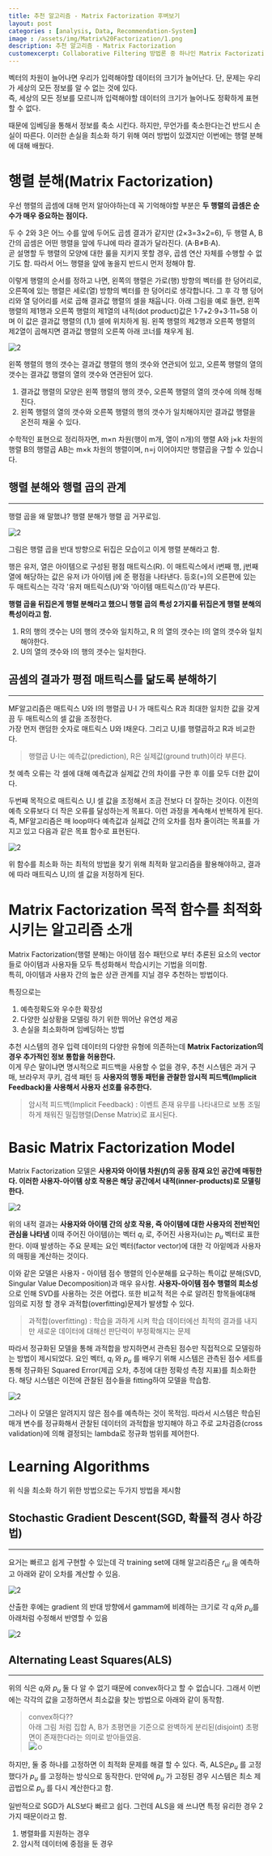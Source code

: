 ```yaml
---
title: 추천 알고리즘 - Matrix Factorization 후벼보기
layout: post   
categories : [analysis, Data, Recommendation-System]
image : /assets/img/Matrix%20Factorization/1.png
description: 추천 알고리즘 - Matrix Factorization
customexcerpt: Collaborative Filtering 방법론 중 하나인 Matrix Factorization에 대해 소개를 해보려한다.  
---
```



벡터의 차원이 늘어나면 우리가 입력해야할 데이터의 크기가 늘어난다. 단, 문제는 우리가 세상의 모든 정보를 알 수 없는 것에 있다.  
즉, 세상의 모든 정보를 모르니까 입력해야할 데이터의 크기가 늘어나도 정확하게 표현 할 수 없다.

때문에 임베딩을 통해서 정보를 축소 시킨다. 하지만, 무언가를 축소한다는건 반드시 손실이 따른다. 이러한 손실을 최소화 하기 위해 여러 방법이 있겠지만 이번에는 행렬 분해에 대해 배웠다.  

# 행렬 분해(Matrix Factorization)

우선 행렬의 곱셈에 대해 먼저 알아야하는데 꼭 기억해야할 부분은 **두 행렬의 곱셈은 순수가 매우 중요하는 점이다.**  

두 수 2와 3은 어느 수를 앞에 두어도 곱셈 결과가 같지만 (2×3=3×2=6), 두 행렬 A, B 간의 곱셈은 어떤 행렬을 앞에 두냐에 따라 결과가 달라진다. (A⋅B≠B⋅A).   
곧 설명할 두 행렬의 모양에 대한 룰을 지키지 못할 경우, 곱셈 연산 자체를 수행할 수 없기도 함. 따라서 어느 행렬을 앞에 놓을지 반드시 먼저 정해야 함.  


이렇게 행렬의 순서를 정하고 나면, 왼쪽의 행렬은 가로(행) 방향의 벡터를 한 덩어리로, 오른쪽에 있는 행렬은 세로(열) 방향의 벡터를 한 덩어리로 생각합니다. 그 후 각 행 덩어리와 열 덩어리를 서로 곱해 결과값 행렬의 셀을 채웁니다. 아래 그림을 예로 들면, 왼쪽 행렬의 제1행과 오른쪽 행렬의 제1열의 내적(dot product)값은 1⋅7+2⋅9+3⋅11=58 이며 이 값은 결과값 행렬의 (1,1) 셀에 위치하게 됨. 왼쪽 행렬의 제2행과 오른쪽 행렬의 제2열이 곱해지면 결과값 행렬의 오른쪽 아래 코너를 채우게 됨.

![2](https://img1.daumcdn.net/thumb/R1280x0/?scode=mtistory2&fname=https%3A%2F%2Fblog.kakaocdn.net%2Fdn%2FrlOgj%2Fbtrwed9Imnp%2FKcqZqHT143w9Qxk3dUutIK%2Fimg.jpg)

왼쪽 행렬의 행의 갯수는 결과값 행렬의 행의 갯수와 연관되어 있고, 오른쪽 행렬의 열의 갯수는 결과값 행렬의 열의 갯수와 연관된어 있다. 
1. 결과값 행렬의 모양은 왼쪽 행렬의 행의 갯수, 오른쪽 행렬의 열의 갯수에 의해 정해진다.
2. 왼쪽 행렬의 열의 갯수와 오른쪽 행렬의 행의 갯수가 일치해야지만 결과값 행렬을 온전히 채울 수 있다. 

수학적인 표현으로 정리하자면, m×n  차원(행이 m개, 열이 n개)의 행렬 A와 j×k 차원의 행렬 B의 행렬곱 AB는 m×k 차원의 행렬이며, n=j 이어야지만 행렬곱을 구할 수 있습니다.  

## 행렬 분해와 행렬 곱의 관계
----
행렬 곱을 왜 말했냐? 행렬 분해가 행렬 곱 거꾸로임.

![2](https://img1.daumcdn.net/thumb/R1280x0/?scode=mtistory2&fname=https%3A%2F%2Fblog.kakaocdn.net%2Fdn%2FbqisEV%2FbtrwT1f9nxL%2Fnmt1SDZ9h0TS3QykYUOWy0%2Fimg.png)

그림은 행렬 곱을 반대 방향으로 뒤집은 모습이고 이게 행렬 분해라고 함.

행은 유저, 열은 아이템으로 구성된 평점 매트릭스(R). 이 매트릭스에서 i번째 행, j번째 열에 해당하는 값은 유저 i가 아이템 j에 준 평점을 나타낸다. 등호(=)의 오른편에 있는 두 매트릭스는 각각 '유저 매트릭스(U)'와 '아이템 매트릭스(I)'라 부른다.

**행렬 곱을 뒤집은게 행렬 분해라고 했으니 행렬 곱의 특성 2가지를 뒤집은게 행렬 분해의 특성이라고 함.**

1. R의 행의 갯수는 U의 행의 갯수와 일치하고, R 의 열의 갯수는 I의 열의 갯수와 일치해야한다.
2. U의 열의 갯수와 I의 행의 갯수는 일치한다.
   
## 곰셈의 결과가 평점 매트릭스를 닮도록 분해하기
----

MF알고리즘은 매트릭스 U와 I의 행렬곱 U⋅I 가 매트릭스 R과 최대한 일치한 값을 갖게끔 두 매트릭스의 셀 값을 조정한다.   
가장 먼저 랜덤한 숫자로 매트릭스 U와 I채운다. 그리고 U,I를 행렬곱하고 R과 비교한다.  
> 행렬곱 U⋅I는 예측값(prediction), R은 실제값(ground truth)이라 부른다.  

첫 예측 오류는 각 셀에 대해 예측값과 실제값 간의 차이를 구한 후 이를 모두 더한 값이다.

두번째 목적으로 매트릭스 U,I 셀 값을 조정해서 조금 전보다 더 잘하는 것이다. 이전의 예측 오류보다 더 작은 오류를 달성하는게 목표다. 이런 과정을 계속해서 반복하게 된다.  
즉, MF알고리즘은 매 loop마다 예측값과 실제값 간의 오차를 점차 줄이려는 목표를 가지고 있고 다음과 같은 목표 함수로 표현된다.

![2](/assets/img/Matrix%20Factorization/2.png)  

위 함수를 최소화 하는 최적의 방법을 찾기 위해 최적화 알고리즘을 활용해야하고, 결과에 따라 매트릭스 U,I의 셀 값을 저정하게 된다.


# Matrix Factorization 목적 함수를 최적화 시키는 알고리즘 소개

Matrix Factorization(행렬 분해)는 아이템 점수 패턴으로 부터 추론된 요소의 vector들로 아이템과 사용자들 모두 특성화해서 학습시키는 기법을 의미함.  
특히, 아이템과 사용자 간의 높은 상관 관계를 지닐 경우 추천하는 방법이다.  

특징으로는 
1. 예측정확도와 우수한 확장성
2. 다양한 실상황을 모델링 하기 위한 뛰어난 유연성 제공
3. 손실을 최소화하며 임베딩하는 방법

추천 시스템의 경우 입력 데이터의 다양한 유형에 의존하는데 **Matrix Factorization의 경우 추가적인 정보 통합을 허용한다.**  
이게 무슨 말이냐면 명시적으로 피드백을 사용할 수 없을 경우, 추천 시스템은 과거 구매, 브라우저 쿠키, 검색 패턴 등 **사용자의 행동 패턴을 관찰한 암시적 피드백(Implicit Feedback)을 사용해서 사용자 선호를 유추한다.**

> 암시적 피드백(Implicit Feedback) : 이벤트 존재 유무를 나타내므로 보통 조밀하게 채워진 밀집행렬(Dense Matrix)로 표시된다.


# Basic Matrix Factorization Model
Matrix Factorization 모델은 **사용자와 아이템 차원($f$)의 공동 잠재 요인 공간에 매핑한다. 이러한 사용자-아이템 상호 작용은 해당 공간에서 내적(inner-products)로 모델링한다.**  

![2](/assets/img/Matrix%20Factorization/3.png)

위의 내적 결과는 **사용자와 아이템 간의 상호 작용, 즉 아이템에 대한 사용자의 전반적인 관심을 나타냄** 이때 주어진 아이템($i$)는 벡터 $q_{i}$ 로, 주어진 사용자(u)는 $p_{u}$ 벡터로 표한한다. 이때 발생하는 주요 문제는 요인 벡터(factor vector)에 대한 각 아잍메과 사용자의 매핑을 계산하는 것이다.

이와 같은 모델은 사용자 - 아이템 점수 행렬의 인수분해를 요구하는 특이값 분해(SVD, Singular Value Decomposition)과 매우 유사함. **사용자-아이템 점수 행렬의 희소성**으로 인해 SVD를 사용하는 것은 어렵다. 또한 비교적 적은 수로 알려진 항목들에대해 임의로 지정 할 경우 과적합(overfitting)문제가 발생할 수 있다. 

> 과적합(overfitting) : 학습을 과하게 시켜 학습 데이터에선 최적의 결과를 내지만 새로운 데이터에 대해선 판단력이 부정확해지는 문제

따라서 정규화된 모델을 통해 과적합을 방지하면서 관측된 점수만 직접적으로 모델링하는 방법이 제시되었다. 요인 벡터, $q_{i}$ 와 $p_{u}$ 를 배우기 위해 시스템은 관측된 점수 세트를 통해 정규화된 Squared Error(제곱 오차, 추정에 대한 정확성 측정 지표)를 최소화한다. 해당 시스템은 이전에 관찰된 점수들을 fitting하여 모델을 학습함.

![2](/assets/img/Matrix%20Factorization/4.png)

그러나 이 모델은 알려지지 않은 점수를 예측하는 것이 목적임. 따라서 시스템은 학습된 매개 변수를 정규화해서 관찰된 데이터의 과적합을 방지해야 하고 주로 교차검증(cross validation)에 의해 결정되는 lambda로 정규화 범위를 제어한다. 


# Learning Algorithms
위 식을 최소화 하기 위한 방법으로는 두가지 방법을 제시함

## Stochastic Gradient Descent(SGD, 확률적 경사 하강법)
---
요거는 빠르고 쉽게 구현할 수 있는데 각 training set에 대해 알고리즘은 $r_{ui}$ 을 예측하고 아래와 같이 오차를 계산할 수 있음.

![2](/assets/img/Matrix%20Factorization/5.png)

산출한 후에는 gradient 의 반대 방향에서 gammam에 비례하는 크기로 각 $q_i$와 $p_u$를 아래처럼 수정해서 반영할 수 있음


![2](/assets/img/Matrix%20Factorization/6.png)

## Alternating Least Squares(ALS)
----
위의 식은 $q_{i}$와 $p_{u}$ 둘 다 알 수 없기 때문에 convex하다고 할 수 없습니다. 그래서 이번에는 각각의 값을 고정하면서 최소값을 찾는 방법으로 아래와 같이 동작함.
> convex하다??    
> 아래 그림 처럼 집합 A, B가 초평면을 기준으로 완벽하게 분리된(disjoint) 초평면이 존재한다라는 의미로 받아들였음.  
> ![ㅇ](https://img1.daumcdn.net/thumb/R1280x0/?scode=mtistory2&fname=https%3A%2F%2Fblog.kakaocdn.net%2Fdn%2FkJruS%2FbtqDlNwWk6O%2FLVeU6kXZmaFeyCEEtA2g21%2Fimg.png)

하지만, 둘 중 하나를 고정하면 이 최적화 문제를 해결 할 수 있다. 즉, ALS은$p_{u}$  를 고정했다가 $p_{u}$ 를 고정하는 방식으로 동작한다. 만약에 $p_{u}$ 가 고정된 경우 시스템은 최소 제곱법으로 $p_{u}$ 를 다시 계산한다고 함. 

일반적으로 SGD가 ALS보다 빠르고 쉽다. 그런데 ALS을 왜 쓰냐면 특정 유리한 경우 2가지 때문이라고 함.

1. 병렬화를 지원하는 경우
2. 암시적 데이터에 중점을 둔 경우



